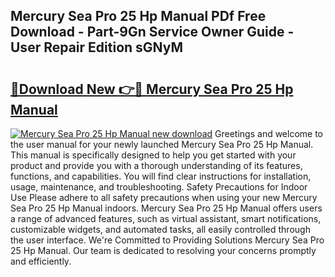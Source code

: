 ## Mercury Sea Pro 25 Hp Manual PDf Free Download - Part-9Gn Service Owner Guide - User Repair Edition sGNyM

# <h2><a href="http://cf17059.oget.top/?id=Mercury+Sea+Pro+25+Hp+Manual">🔗Download New 👉🔴 Mercury Sea Pro 25 Hp Manual</a></h2>

[![Mercury Sea Pro 25 Hp Manual new download](https://i.imgur.com/5g1atiW.png)](http://cf17059.oget.top/?id=Mercury+Sea+Pro+25+Hp+Manual)
Greetings and welcome to the user manual for your newly launched Mercury Sea Pro 25 Hp Manual. This manual is specifically designed to help you get started with your product and provide you with a thorough understanding of its features, functions, and capabilities. You will find clear instructions for installation, usage, maintenance, and troubleshooting. Safety Precautions for Indoor Use Please adhere to all safety precautions when using your new Mercury Sea Pro 25 Hp Manual indoors. Mercury Sea Pro 25 Hp Manual offers users a range of advanced features, such as virtual assistant, smart notifications, customizable widgets, and automated tasks, all easily controlled through the user interface. We're Committed to Providing Solutions Mercury Sea Pro 25 Hp Manual. Our team is dedicated to resolving your concerns promptly and efficiently.
